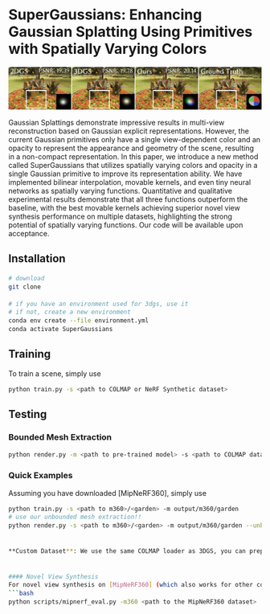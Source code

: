 # SuperGaussians: Enhancing Gaussian Splatting Using Primitives with Spatially Varying Colors


![Teaser image](assets/teaser.png)

Gaussian Splattings demonstrate impressive results in multi-view reconstruction based on Gaussian explicit representations. However, the current Gaussian primitives only have a single view-dependent color and an opacity to represent the appearance and geometry of the scene, resulting in a non-compact representation. In this paper, we introduce a new method called SuperGaussians that utilizes spatially varying colors and opacity in a single Gaussian primitive to improve its representation ability. We have implemented bilinear interpolation, movable kernels, and even tiny neural networks as spatially varying functions. Quantitative and qualitative experimental results demonstrate that all three functions outperform the baseline, with the best movable kernels achieving superior novel view synthesis performance on multiple datasets, highlighting the strong potential of spatially varying functions. Our code will be available upon acceptance.



## Installation

```bash
# download
git clone

# if you have an environment used for 3dgs, use it
# if not, create a new environment
conda env create --file environment.yml
conda activate SuperGaussians
```
## Training
To train a scene, simply use
```bash
python train.py -s <path to COLMAP or NeRF Synthetic dataset>
```


## Testing
### Bounded Mesh Extraction

```bash
python render.py -m <path to pre-trained model> -s <path to COLMAP dataset> 
```


### Quick Examples
Assuming you have downloaded [MipNeRF360], simply use
```bash
python train.py -s <path to m360>/<garden> -m output/m360/garden
# use our unbounded mesh extraction!!
python render.py -s <path to m360>/<garden> -m output/m360/garden --unbounded --skip_mesh --skip_train 


**Custom Dataset**: We use the same COLMAP loader as 3DGS, you can prepare your data following 3DGS.


#### Novel View Synthesis
For novel view synthesis on [MipNeRF360] (which also works for other colmap datasets), use
```bash
python scripts/mipnerf_eval.py -m360 <path to the MipNeRF360 dataset>
```


